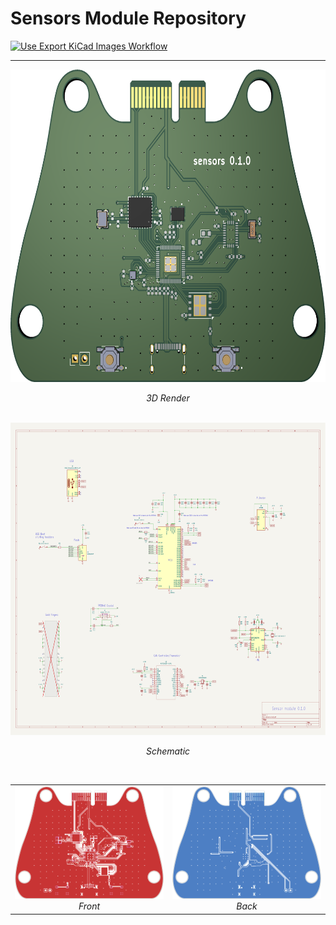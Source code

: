 # Sensors Module Repository

[![Use Export KiCad Images Workflow](../../actions/workflows/use-export-kicad.yml/badge.svg)](../../actions/workflows/use-export-kicad.yml)

---

<div align="center">

  <div>
    <img src="images/board.png" alt="3D Render" height="500"><br>
    <p><em>3D Render</em></p>
  </div>
  <br>

  <div>
    <img src="images/sch.svg" alt="Schematic" height="500"><br>
    <p><em>Schematic</em></p>
  </div>
  <br>

<table>
  <tr>
    <td align="center">
      <img src="images/pcbf.png" alt="Front" width="300"><br>
      <em>Front</em>
    </td>
    <td align="center">
      <img src="images/pcbb.png" alt="Back" width="300"><br>
      <em>Back</em>
    </td>
  </tr>
</table>

</div>
